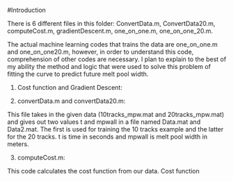 #Introduction

There is 6 different files in this folder: ConvertData.m, ConvertData20.m, computeCost.m, gradientDescent.m, one_on_one.m, one_on_one_20.m.

The actual machine learning codes that trains the data are one_on_one.m and one_on_one20.m, however, in order to understand this code, comprehension of other codes are necessary.
I plan to explain to the best of my ability the method and logic that were used to solve this problem of fitting the curve to predict future melt pool width.

1. Cost function and Gradient Descent:




2. convertData.m and convertData20.m: 

This file takes in the given data (10tracks_mpw.mat and 20tracks_mpw.mat) and gives out two values t and mpwall in a file named Data.mat and Data2.mat.
The first is used for training the 10 tracks example and the latter for the 20 tracks. t is time in seconds and mpwall is melt pool width in meters.

3. computeCost.m:

This code calculates the cost function from our data. Cost function 
